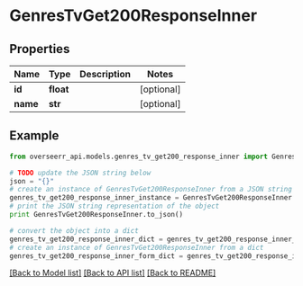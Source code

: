 # GenresTvGet200ResponseInner


## Properties
Name | Type | Description | Notes
------------ | ------------- | ------------- | -------------
**id** | **float** |  | [optional] 
**name** | **str** |  | [optional] 

## Example

```python
from overseerr_api.models.genres_tv_get200_response_inner import GenresTvGet200ResponseInner

# TODO update the JSON string below
json = "{}"
# create an instance of GenresTvGet200ResponseInner from a JSON string
genres_tv_get200_response_inner_instance = GenresTvGet200ResponseInner.from_json(json)
# print the JSON string representation of the object
print GenresTvGet200ResponseInner.to_json()

# convert the object into a dict
genres_tv_get200_response_inner_dict = genres_tv_get200_response_inner_instance.to_dict()
# create an instance of GenresTvGet200ResponseInner from a dict
genres_tv_get200_response_inner_form_dict = genres_tv_get200_response_inner.from_dict(genres_tv_get200_response_inner_dict)
```
[[Back to Model list]](../README.md#documentation-for-models) [[Back to API list]](../README.md#documentation-for-api-endpoints) [[Back to README]](../README.md)


